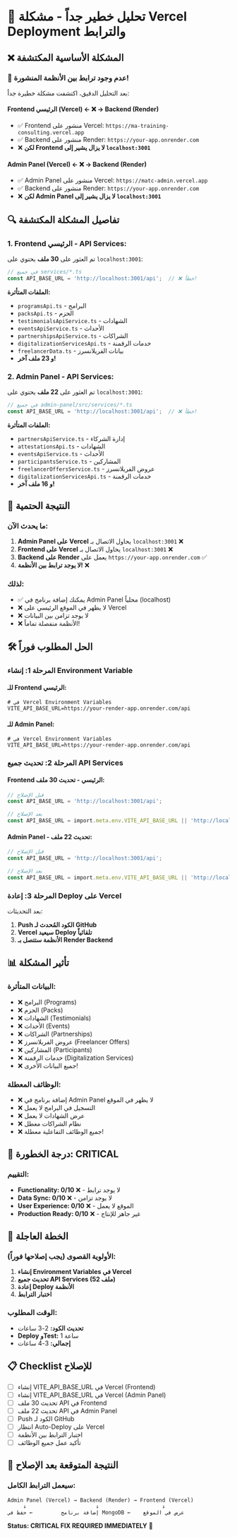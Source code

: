 # 🚨 تحليل خطير جداً - مشكلة Vercel Deployment والترابط

## ❌ **المشكلة الأساسية المكتشفة**

### 🔴 **عدم وجود ترابط بين الأنظمة المنشورة!**

بعد التحليل الدقيق، اكتشفت مشكلة خطيرة جداً:

#### **Frontend الرئيسي (Vercel) ← ❌ → Backend (Render)**
- ✅ Frontend منشور على Vercel: `https://ma-training-consulting.vercel.app`
- ✅ Backend منشور على Render: `https://your-app.onrender.com`
- ❌ **لكن Frontend لا يزال يشير إلى `localhost:3001`**

#### **Admin Panel (Vercel) ← ❌ → Backend (Render)**
- ✅ Admin Panel منشور على Vercel: `https://matc-admin.vercel.app`
- ✅ Backend منشور على Render: `https://your-app.onrender.com`
- ❌ **لكن Admin Panel لا يزال يشير إلى `localhost:3001`**

## 🔍 **تفاصيل المشكلة المكتشفة**

### **1. Frontend الرئيسي - API Services:**
تم العثور على **30 ملف** يحتوي على `localhost:3001`:

```typescript
// في جميع services/*.ts
const API_BASE_URL = 'http://localhost:3001/api';  // ❌ خطأ!
```

**الملفات المتأثرة:**
- `programsApi.ts` - البرامج
- `packsApi.ts` - الحزم
- `testimonialsApiService.ts` - الشهادات
- `eventsApiService.ts` - الأحداث
- `partnershipsApiService.ts` - الشراكات
- `digitalizationServicesApi.ts` - خدمات الرقمنة
- `freelancerData.ts` - بيانات الفريلانسرز
- **و 23 ملف آخر!**

### **2. Admin Panel - API Services:**
تم العثور على **22 ملف** يحتوي على `localhost:3001`:

```typescript
// في جميع admin-panel/src/services/*.ts
const API_BASE_URL = 'http://localhost:3001/api';  // ❌ خطأ!
```

**الملفات المتأثرة:**
- `partnersApiService.ts` - إدارة الشركاء
- `attestationsApi.ts` - الشهادات
- `eventsApiService.ts` - الأحداث
- `participantsService.ts` - المشاركين
- `freelancerOffersService.ts` - عروض الفريلانسرز
- `digitalizationServicesApi.ts` - خدمات الرقمنة
- **و 16 ملف آخر!**

## 🎯 **النتيجة الحتمية**

### **ما يحدث الآن:**
1. **Admin Panel على Vercel** يحاول الاتصال بـ `localhost:3001` ❌
2. **Frontend على Vercel** يحاول الاتصال بـ `localhost:3001` ❌
3. **Backend على Render** يعمل على `https://your-app.onrender.com` ✅
4. **لا يوجد ترابط بين الأنظمة!** ❌

### **لذلك:**
- ✅ يمكنك إضافة برنامج في Admin Panel محلياً (localhost)
- ❌ لا يظهر في الموقع الرئيسي على Vercel
- ❌ لا يوجد تزامن بين البيانات
- ❌ الأنظمة منفصلة تماماً!

## 🛠️ **الحل المطلوب فوراً**

### **المرحلة 1: إنشاء Environment Variable**

#### **للـ Frontend الرئيسي:**
```env
# في Vercel Environment Variables
VITE_API_BASE_URL=https://your-render-app.onrender.com/api
```

#### **للـ Admin Panel:**
```env
# في Vercel Environment Variables
VITE_API_BASE_URL=https://your-render-app.onrender.com/api
```

### **المرحلة 2: تحديث جميع API Services**

#### **Frontend الرئيسي - تحديث 30 ملف:**
```typescript
// قبل الإصلاح
const API_BASE_URL = 'http://localhost:3001/api';

// بعد الإصلاح
const API_BASE_URL = import.meta.env.VITE_API_BASE_URL || 'http://localhost:3001/api';
```

#### **Admin Panel - تحديث 22 ملف:**
```typescript
// قبل الإصلاح
const API_BASE_URL = 'http://localhost:3001/api';

// بعد الإصلاح
const API_BASE_URL = import.meta.env.VITE_API_BASE_URL || 'http://localhost:3001/api';
```

### **المرحلة 3: إعادة Deploy على Vercel**

بعد التحديثات:
1. **Push الكود المُحدث لـ GitHub**
2. **Vercel سيعيد Deploy تلقائياً**
3. **الأنظمة ستتصل بـ Render Backend**

## 📊 **تأثير المشكلة**

### **البيانات المتأثرة:**
- ❌ البرامج (Programs)
- ❌ الحزم (Packs)
- ❌ الشهادات (Testimonials)
- ❌ الأحداث (Events)
- ❌ الشراكات (Partnerships)
- ❌ عروض الفريلانسرز (Freelancer Offers)
- ❌ المشاركين (Participants)
- ❌ خدمات الرقمنة (Digitalization Services)
- ❌ جميع البيانات الأخرى!

### **الوظائف المعطلة:**
- ❌ إضافة برنامج في Admin Panel لا يظهر في الموقع
- ❌ التسجيل في البرامج لا يعمل
- ❌ عرض الشهادات لا يعمل
- ❌ نظام الشراكات معطل
- ❌ جميع الوظائف التفاعلية معطلة!

## 🚨 **درجة الخطورة: CRITICAL**

### **التقييم:**
- **Functionality: 0/10** ❌ - لا يوجد ترابط
- **Data Sync: 0/10** ❌ - لا يوجد تزامن
- **User Experience: 0/10** ❌ - الموقع لا يعمل
- **Production Ready: 0/10** ❌ - غير جاهز للإنتاج

## 🎯 **الخطة العاجلة**

### **الأولوية القصوى (يجب إصلاحها فوراً):**

1. **إنشاء Environment Variables في Vercel**
2. **تحديث جميع API Services (52 ملف)**
3. **إعادة Deploy الأنظمة**
4. **اختبار الترابط**

### **الوقت المطلوب:**
- **تحديث الكود:** 2-3 ساعات
- **Deploy وTest:** 1 ساعة
- **إجمالي:** 3-4 ساعات

## 📋 **Checklist للإصلاح**

- [ ] إنشاء VITE_API_BASE_URL في Vercel (Frontend)
- [ ] إنشاء VITE_API_BASE_URL في Vercel (Admin Panel)
- [ ] تحديث 30 ملف API في Frontend
- [ ] تحديث 22 ملف API في Admin Panel
- [ ] Push الكود لـ GitHub
- [ ] انتظار Auto-Deploy على Vercel
- [ ] اختبار الترابط بين الأنظمة
- [ ] تأكيد عمل جميع الوظائف

## 🎉 **النتيجة المتوقعة بعد الإصلاح**

### **سيعمل الترابط الكامل:**
```
Admin Panel (Vercel) → Backend (Render) → Frontend (Vercel)
     ↓                      ↓                    ↓
إضافة برنامج         ← حفظ في MongoDB ←    عرض في الموقع
```

**Status: CRITICAL FIX REQUIRED IMMEDIATELY** 🚨
